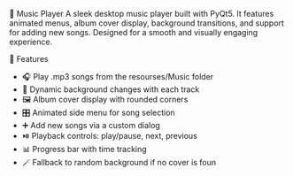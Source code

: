 🎵 Music Player
A sleek desktop music player built with PyQt5. It features animated menus, album cover display, background transitions, and support for adding new songs. Designed for a smooth and visually engaging experience.

🚀 Features
- 🎧 Play .mp3 songs from the resourses/Music folder
- 🎨 Dynamic background changes with each track
- 🖼️ Album cover display with rounded corners
- 🎛️ Animated side menu for song selection
- ➕ Add new songs via a custom dialog
- ⏯️ Playback controls: play/pause, next, previous
- 📊 Progress bar with time tracking
- 🪄 Fallback to random background if no cover is foun
